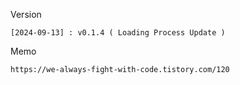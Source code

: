 Version 
```
[2024-09-13] : v0.1.4 ( Loading Process Update )
```

Memo
```
https://we-always-fight-with-code.tistory.com/120
```
